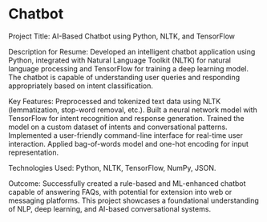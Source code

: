 # Chatbot

Project Title:
AI-Based Chatbot using Python, NLTK, and TensorFlow

Description for Resume:
Developed an intelligent chatbot application using Python, integrated with Natural Language Toolkit (NLTK) for natural language processing and TensorFlow for training a deep learning model.
The chatbot is capable of understanding user queries and responding appropriately based on intent classification.

Key Features:
Preprocessed and tokenized text data using NLTK (lemmatization, stop-word removal, etc.).
Built a neural network model with TensorFlow for intent recognition and response generation.
Trained the model on a custom dataset of intents and conversational patterns.
Implemented a user-friendly command-line interface for real-time user interaction.
Applied bag-of-words model and one-hot encoding for input representation.

Technologies Used:
Python, NLTK, TensorFlow, NumPy, JSON.

Outcome:
Successfully created a rule-based and ML-enhanced chatbot capable of answering FAQs, with potential for extension into web or messaging platforms.
This project showcases a foundational understanding of NLP, deep learning, and AI-based conversational systems.




